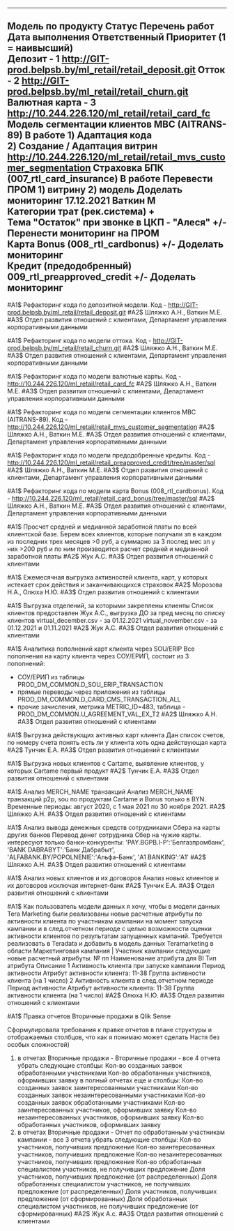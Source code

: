 ----------------------------------------------
Модель по продукту	Статус	Перечень работ 	Дата выполнения	Ответственный	Приоритет (1 = наивысший)	
Депозит	-	 	 	 							1	 		http://GIT-prod.belpsb.by/ml_retail/retail_deposit.git
Отток	-	 	 	 							2			http://GIT-prod.belpsb.by/ml_retail/retail_churn.git
Валютная карта	-	 	 	 						3			http://10.244.226.120/ml_retail/retail_card_fc 
Модель сегментации клиентов MBC (AITRANS-89)	В работе	1) Адаптация кода				
						2) Создание / Адаптация витрин					http://10.244.226.120/ml_retail/retail_mvs_customer_segmentation 
Страховка БПК (007_rtl_card_insurance)	В работе	Перевести ПРОМ 
							1) витрину 
							2) модель
 				Доделать мониторинг	 17.12.2021	 Ваткин М		 
Категории трат (рек.система)		+	 	 	 		 
Тема "Остаток" при звонке в ЦКП - "Алеся"	+/-	 Перенести мониторинг на ПРОМ	 	 		 
Карта Bonus (008_rtl_cardbonus)	+/-	Доделать мониторинг	 	 		 
Кредит (предодобренный) 009_rtl_preapproved_credit	+/-	  Доделать мониторинг	 	 		 
----------------------------------------------


#A1$ Рефакторинг кода по депозитной модели. Код - http://GIT-prod.belpsb.by/ml_retail/retail_deposit.git
#A2$ Шляжко А.Н., Ваткин М.Е.
#A3$ Отдел развития отношений с клиентами, Департамент управления корпоративными данными

#A1$ Рефакторинг кода по модели оттока. Код - http://GIT-prod.belpsb.by/ml_retail/retail_churn.git
#A2$ Шляжко А.Н., Ваткин М.Е.
#A3$ Отдел развития отношений с клиентами, Департамент управления корпоративными данными

#A1$ Рефакторинг кода по модели валютные карты. Код - http://10.244.226.120/ml_retail/retail_card_fc
#A2$ Шляжко А.Н., Ваткин М.Е.
#A3$ Отдел развития отношений с клиентами, Департамент управления корпоративными данными

#A1$ Рефакторинг кода по модели сегментации клиентов MBC (AITRANS-89). Код - http://10.244.226.120/ml_retail/retail_mvs_customer_segmentation 
#A2$ Шляжко А.Н., Ваткин М.Е.
#A3$ Отдел развития отношений с клиентами, Департамент управления корпоративными данными


#A1$ Рефакторинг кода по модели предодобренные кредиты. Код - http://10.244.226.120/ml_retail/retail_preapproved_credit/tree/master/sql
#A2$ Шляжко А.Н., Ваткин М.Е.
#A3$ Отдел развития отношений с клиентами, Департамент управления корпоративными данными


#A1$ Рефакторинг кода по модели карта Bonus (008_rtl_cardbonus). Код - http://10.244.226.120/ml_retail/retail_card_bonus/tree/master/sql
#A2$ Шляжко А.Н., Ваткин М.Е.
#A3$ Отдел развития отношений с клиентами, Департамент управления корпоративными данными


#A1$ Просчет средней и медианной заработной платы по всей клиентской базе. 
Берем всех клиентов, которые получали зп в каждом из последних трех месяцев >0 руб, 
а суммарно за 3 послед мес зп у них >200 руб и по ним производится расчет средней и медианной заработной платы
#A2$ Жук А.С.
#A3$ Отдел развития отношений с клиентами

#A1$ Ежемесячная выгрузка активностей клиента, карт, у которых истекает срок действия и заканчивающихся страховок
#A2$ Морозова Н.А., Олюха Н.Ю.
#A3$ Отдел развития отношений с клиентами

#A1$ Выгрузка отделений, за которыми закреплены клиенты 
Список клиентов предоставлен Жук А.С., выгрузка ДО за пред месяц по списку клиентов
virtual_december.csv - за 01.12.2021
virtual_november.csv - за 01.12.2021 и 01.11.2021
#A2$ Жук А.С.
#A3$ Отдел развития отношений с клиентами


#A1$ Аналитика пополнений карт клиента через SOU/ERIP
Все пополнения на карту клиента через СОУ/ЕРИП, состоит из 3 пополнений:
- СОУ/ЕРИП из таблицы PROD_DM_COMMON.D_SOU_ERIP_TRANSACTION
- прямые переводы через приложения из таблицы PROD_DM_COMMON.D_CARD_CMS_TRANSACTION_ALL
- прочие зачисления, метрика METRIC_ID=483, таблица - PROD_DM_COMMON.U_AGREEMENT_VAL_EX_T2
#A2$ Шляжко А.Н.
#A3$ Отдел развития отношений с клиентами


#A1$ Выгрузка действующих активных карт клиента
Дан список счетов, по номеру счета понять есть ли у клиента хоть одна действующая карта
#A2$ Тунчик Е.А.
#A3$ Отдел развития отношений с клиентами

#A1$ Выгрузка новых клиентов с Cartame, выявление клиентов, у которых Cartame первый продукт
#A2$ Тунчик Е.А.
#A3$ Отдел развития отношений с клиентами

#A1$ Анализ MERCH_NAME транзакций
Анализ MERCH_NAME транзакций p2p, sou по продуктам Cartame и Bonus только в BYN. Временные периоды: август 2020, с 1 мая 2021 по 30 ноября 2021.
#A2$ Шляжко А.Н. 
#A3$ Отдел развития отношений с клиентами


#A1$ Анализ вывода денежных средств сотрудниками Сбера на карты других банков
Перевод денег сотрудника Сбер на чужие карты.
интересуют только банки-конкуренты:
'PAY.BGPB.I-P':'Белгазпромбанк',
    'BANK DABRABYT':'Банк Дабрабыт',
    'ALFABANK.BY/POPOLNENIE':'Альфа-Банк',
    'A1 BANKING':'A1'
#A2$ Шляжко А.Н. 
#A3$ Отдел развития отношений с клиентами


#A1$ Анализ новых клиентов и их договоров
Анализ новых клиентов и их договоров исключая интернет-банк
#A2$ Тунчик Е.А. 
#A3$ Отдел развития отношений с клиентами



#A1$ Как пользователь модели данных я хочу, чтобы в модели данных Tera Marketing были реализованы новые расчетные атрибуты по активности клиента по участникам кампании на момент запуска кампании и в след.отчетном периоде с целью возможности оценки активности клиентов по результатам запущенных кампаний.
Требуется реализовать в Teradata и добавить в модель данных Teramarketing в области Маркетинговая кампания | Участник кампании следующие новые расчетный атрибуты:
№
пп	Наименование атрибута для BI	Тип атрибута	Описание
1	Активность клиента при запуске кампании	Период активности	Атрибут активности клиента:
			11-38 Группа активности клиента (на 1 число)
2	Активность клиента в след.отчетном периоде	Период активности	Атрибут активности клиента:
			11-38 Группа активности клиента (на 1 число)
#A2$ Олюха Н.Ю. 
#A3$ Отдел развития отношений с клиентами


#A1$ Правка отчетов Вторичные продажи в Qlik Sense

Сформулировала требования к правке отчетов в плане структуры и отображаемых столбцов, что как я понимаю может сделать Настя без особых сложностей)
1. в отчетах Вторичные продажи - Вторичные продажи - все 4 отчета убрать следующие столбцы:
Кол-во созданных заявок обработанными участниками
Кол-во обработанных участников, оформивших заявку
в полный отчетах еще и столбцы:
Кол-во созданных заявок заинтересованными участниками
Кол-во созданных заявок незаинтересованными участниками
Кол-во созданных заявок обработанными участниками
Кол-во заинтересованных участников, оформивших заявку
Кол-во незаинтересованных участников, оформивших заявку
Кол-во обработанных участников, оформивших заявку
2. в отчетах Вторичные продажи - Отчет по обработанным участникам кампании - все 3 отчета убрать следующие столбцы:
Кол-во участников, получивших предложение
Кол-во заинтересованных участников, получивших предложение
Кол-во незаинтересованных участников, получивших предложение
Кол-во обработанных специалистом  участников, не получивших предложение
Доля участников, получивших предложение (от распределенных)
Доля обработанных специалистом  участников, не получивших предложение (от распределенных)
Доля участников, получивших предложение (от сформированных)
Доля обработанных специалистом  участников, не получивших предложение (от сформированных)
#A2$ Жук А.с.
#A3$ Отдел развития отношений с клиентами



